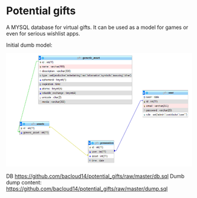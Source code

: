 # Potential gifts
A MYSQL database for virtual gifts. It can be used as a model for games or even for serious wishlist apps.

Initial dumb model:

![alt text](https://github.com/bacloud14/potential_gifts/raw/master/data_model.PNG)

DB
https://github.com/bacloud14/potential_gifts/raw/master/db.sql
Dumb dump content:
https://github.com/bacloud14/potential_gifts/raw/master/dump.sql
